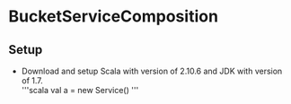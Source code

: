 # BucketServiceComposition

## Setup
* Download and setup Scala with version of 2.10.6 and JDK with version of 1.7.<br>
'''scala
val a = new Service()
'''
